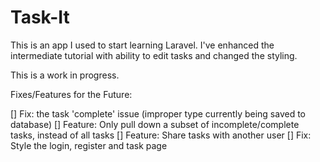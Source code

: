 # Task-It

This is an app I used to start learning Laravel. I've enhanced the intermediate tutorial with ability to edit tasks and changed the styling. 

This is a work in progress. 

Fixes/Features for the Future: 

[] Fix: the task 'complete' issue (improper type currently being saved to database)
[] Feature: Only pull down a subset of incomplete/complete tasks, instead of all tasks
[] Feature: Share tasks with another user
[] Fix: Style the login, register and task page 
